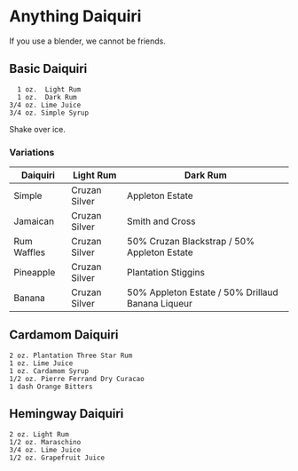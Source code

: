 # Anything Daiquiri
If you use a blender, we cannot be friends.

## Basic Daiquiri
      1 oz.  Light Rum
      1 oz.  Dark Rum
    3/4 oz. Lime Juice
    3/4 oz. Simple Syrup

Shake over ice.

### Variations
|Daiquiri       |Light Rum          |Dark Rum           |
|---            |---                |---                |
|Simple         | Cruzan Silver     | Appleton Estate |
|Jamaican         | Cruzan Silver     | Smith and Cross |
|Rum Waffles    | Cruzan Silver     | 50% Cruzan Blackstrap / 50% Appleton Estate |
|Pineapple      | Cruzan Silver     | Plantation Stiggins |
|Banana         | Cruzan Silver     | 50% Appleton Estate / 50% Drillaud Banana Liqueur |


## Cardamom Daiquiri
    2 oz. Plantation Three Star Rum
    1 oz. Lime Juice
    1 oz. Cardamom Syrup
    1/2 oz. Pierre Ferrand Dry Curacao
    1 dash Orange Bitters

## Hemingway Daiquiri
    2 oz. Light Rum
    1/2 oz. Maraschino
    3/4 oz. Lime Juice
    1/2 oz. Grapefruit Juice
